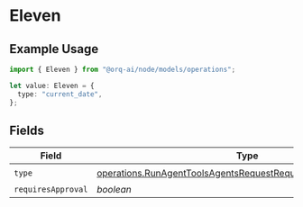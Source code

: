 # Eleven

## Example Usage

```typescript
import { Eleven } from "@orq-ai/node/models/operations";

let value: Eleven = {
  type: "current_date",
};
```

## Fields

| Field                                                                                                                                            | Type                                                                                                                                             | Required                                                                                                                                         | Description                                                                                                                                      |
| ------------------------------------------------------------------------------------------------------------------------------------------------ | ------------------------------------------------------------------------------------------------------------------------------------------------ | ------------------------------------------------------------------------------------------------------------------------------------------------ | ------------------------------------------------------------------------------------------------------------------------------------------------ |
| `type`                                                                                                                                           | [operations.RunAgentToolsAgentsRequestRequestBodySettings11Type](../../models/operations/runagenttoolsagentsrequestrequestbodysettings11type.md) | :heavy_check_mark:                                                                                                                               | N/A                                                                                                                                              |
| `requiresApproval`                                                                                                                               | *boolean*                                                                                                                                        | :heavy_minus_sign:                                                                                                                               | N/A                                                                                                                                              |